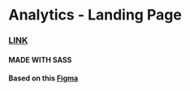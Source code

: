 # Analytics - Landing Page
### <a href="https://fpicco.github.io/analytics-landing/">LINK</a>
#### MADE WITH SASS

#### Based on this <a href="https://www.figma.com/file/K8RIvVtJKHdXIqjpAPe97y/Analytics-%E2%80%94-Landing-Page-Design?node-id=0%3A1">Figma</a>

